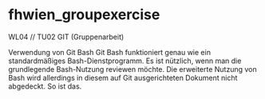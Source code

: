 # fhwien_groupexercise
WL04 // TU02 GIT (Gruppenarbeit)


Verwendung von Git Bash
Git Bash funktioniert genau
wie ein standardmäßiges Bash-Dienstprogramm. 
Es ist nützlich, wenn man die grundlegende
Bash-Nutzung reviewen möchte.
Die erweiterte Nutzung von Bash
wird allerdings in diesem
auf Git ausgerichteten
Dokument nicht abgedeckt.
So ist das.